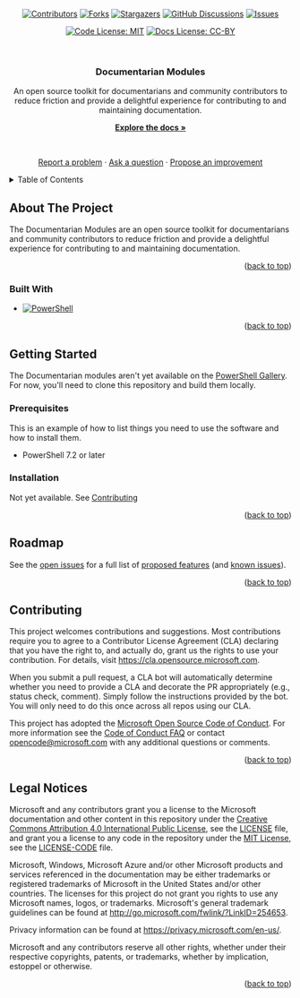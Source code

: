 <!-- markdownlint-disable MD041 MD033 MD034 -->
<!-- Enable navigation back to top of page -->
<a name="readme-top"></a>

<!-- PROJECT SHIELDS -->

<div align="center">

[![Contributors][14]][contributors-url]
[![Forks][15]][forks-url]
[![Stargazers][17]][stars-url]
[![GitHub Discussions][26]][discussions-url]
[![Issues][16]][issues-url]

</div>

<div align="center">

[![Code License: MIT][12]][license-code-url]
[![Docs License: CC-BY][13]][license-docs-url]

</div>

<br />
<div align="center">
  <!--
  <a href="https://github.com/microsoft/Documentarian">
    <img src="images/logo.png" alt="Logo" width="80" height="80">
  </a>
  -->
  <h3 align="center">Documentarian Modules</h3>

An open source toolkit for documentarians and community contributors to reduce friction and provide
a delightful experience for contributing to and maintaining documentation.

[**Explore the docs »**][h0]

<br />

[Report a problem][h1] · [Ask a question][h2] · [Propose an improvement][h3]

</div>

<!-- TABLE OF CONTENTS -->
<details>
<summary>Table of Contents</summary>

1. [About the Project](#about-the-project)
   - [Built With](#built-with)
1. [Getting Started](#getting-started)
   - [Prerequisites](#prerequisites)
   - [Installation](#installation)
1. [Roadmap](#roadmap)
1. [Contributing](#contributing)
1. [Legal Notices](#legal-notices)

</details>

## About The Project

The Documentarian Modules are an open source toolkit for documentarians and community contributors
to reduce friction and provide a delightful experience for contributing to and maintaining
documentation.

<p align="right">(<a href="#readme-top">back to top</a>)</p>

### Built With

<!--
This section should list any major frameworks/libraries used to bootstrap your project. Leave any
add-ons/plugins for the acknowledgements section.
-->

- [![PowerShell][11]][pwsh-url]

<p align="right">(<a href="#readme-top">back to top</a>)</p>

## Getting Started

The Documentarian modules aren't yet available on the [PowerShell Gallery][22]. For now, you'll
need to clone this repository and build them locally.

### Prerequisites

This is an example of how to list things you need to use the software and how to install them.

- PowerShell 7.2 or later

### Installation

Not yet available. See [Contributing][01]

<p align="right">(<a href="#readme-top">back to top</a>)</p>

<!--
## Usage

Use this space to show useful examples of how a project can be used. Additional screenshots, code
examples and demos work well in this space. You may also link to more resources.

For more examples, please refer to the Documentation.

<p align="right">(<a href="#readme-top">back to top</a>)</p>
-->

## Roadmap

See the [open issues][06] for a full list of [proposed features][08] (and [known issues][07]).

<p align="right">(<a href="#readme-top">back to top</a>)</p>

## Contributing

<!-- vale off -->

This project welcomes contributions and suggestions. Most contributions require you to agree to a
Contributor License Agreement (CLA) declaring that you have the right to, and actually do, grant us
the rights to use your contribution. For details, visit https://cla.opensource.microsoft.com.

When you submit a pull request, a CLA bot will automatically determine whether you need to provide
a CLA and decorate the PR appropriately (e.g., status check, comment). Simply follow the
instructions provided by the bot. You will only need to do this once across all repos using our
CLA.

This project has adopted the [Microsoft Open Source Code of Conduct][19]. For more information see
the [Code of Conduct FAQ][20] or contact [opencode@microsoft.com][25] with any additional questions
or comments.

<!-- vale on -->

<p align="right">(<a href="#readme-top">back to top</a>)</p>

## Legal Notices

<!-- vale off -->

Microsoft and any contributors grant you a license to the Microsoft documentation and other content
in this repository under the [Creative Commons Attribution 4.0 International Public License][02],
see the [LICENSE][23] file, and grant you a license to any code in the repository under the
[MIT License][21], see the [LICENSE-CODE][24] file.

Microsoft, Windows, Microsoft Azure and/or other Microsoft products and services referenced in the
documentation may be either trademarks or registered trademarks of Microsoft in the United States
and/or other countries. The licenses for this project do not grant you rights to use any Microsoft
names, logos, or trademarks. Microsoft's general trademark guidelines can be found at
http://go.microsoft.com/fwlink/?LinkID=254653.

Privacy information can be found at https://privacy.microsoft.com/en-us/.

Microsoft and any contributors reserve all other rights, whether under their respective copyrights,
patents, or trademarks, whether by implication, estoppel or otherwise.

<!-- vale on -->

<p align="right">(<a href="#readme-top">back to top</a>)</p>

<!--
## Contact

<p align="right">(<a href="#readme-top">back to top</a>)</p>
-->

<!--
## Acknowledgments

<p align="right">(<a href="#readme-top">back to top</a>)</p>
-->

<!-- Shield Link References -->
[contributors-url]: https://github.com/microsoft/Documentarian/graphs/contributors
[forks-url]: https://github.com/microsoft/Documentarian/network/members
[stars-url]: https://github.com/microsoft/Documentarian/stargazers
[issues-url]: https://github.com/microsoft/Documentarian/issues
[discussions-url]: https://github.com/microsoft/Documentarian/discussions
[license-code-url]: https://github.com/microsoft/Documentarian/blob/main/LICENSE-CODE
[license-docs-url]: https://github.com/microsoft/Documentarian/blob/main/LICENSE
[pwsh-url]: https://learn.microsoft.com/powershell
<!-- Heading Link References -->
[h0]: https://microsoft.github.io/Documentarian
[h1]: https://github.com/microsoft/Documentarian/issues/new?assignees=&labels=bug%2Cneeds-triage&template=code-bug.yml
[h2]: https://github.com/microsoft/Documentarian/discussions/new?category=q-a
[h3]: https://github.com/microsoft/Documentarian/discussions/new?category=code-proposals
<!-- Link References -->
[01]: #contributing
[02]: https://creativecommons.org/licenses/by/4.0/legalcode
[06]: https://github.com/microsoft/Documentarian/issues
[07]: https://github.com/microsoft/Documentarian/labels/bug
[08]: https://github.com/microsoft/Documentarian/discussions/categories/code-proposals
[11]: https://img.shields.io/badge/PowerShell-v7.2-blue?logo=powershell
[12]: https://img.shields.io/badge/License%20(Code)-MIT-green?style=for-the-badge
[13]: https://img.shields.io/badge/License%20(Docs)-CC--BY--4.0-green?style=for-the-badge
[14]: https://img.shields.io/github/contributors/microsoft/Documentarian?style=for-the-badge
[15]: https://img.shields.io/github/forks/microsoft/Documentarian.svg?style=for-the-badge
[16]: https://img.shields.io/github/issues/microsoft/Documentarian.svg?style=for-the-badge
[17]: https://img.shields.io/github/stars/microsoft/Documentarian.svg?style=for-the-badge
[19]: https://opensource.microsoft.com/codeofconduct/
[20]: https://opensource.microsoft.com/codeofconduct/faq/
[21]: https://opensource.org/licenses/MIT
[22]: https://powershellgallery.com
[23]: LICENSE
[24]: LICENSE-CODE
[25]: mailto:opencode@microsoft.com
[26]: https://img.shields.io/github/discussions/microsoft/Documentarian?style=for-the-badge

